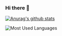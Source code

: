 ### Hi there 👋

<!--
**Lucas-TY/Lucas-TY** is a ✨ _special_ ✨ repository because its `README.md` (this file) appears on your GitHub profile.

Here are some ideas to get you started:

- 🔭 I’m currently working on ...
- 🌱 I’m currently learning ...
- 👯 I’m looking to collaborate on ...
- 🤔 I’m looking for help with ...
- 💬 Ask me about ...
- 📫 How to reach me: ...
- 😄 Pronouns: ...
- ⚡ Fun fact: ...
-->

[![Anurag's github stats](https://github-readme-stats.vercel.app/api?username=Lucas-TY&hide=stars,contribs&theme=merko&show_icons=true)](https://github.com/anuraghazra/github-readme-stats)

![Most Used Languages](https://github-readme-stats.vercel.app/api/top-langs/?username=Lucas-TY&theme=dark&layout=compact)
